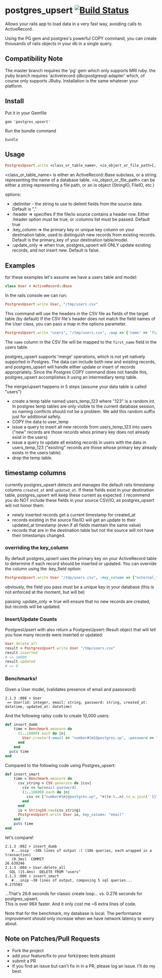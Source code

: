 # postgres_upsert [![Build Status](https://travis-ci.org/theSteveMitchell/postgres_upsert.svg?branch=master)](https://travis-ci.org/theSteveMitchell/postgres_upsert)

Allows your  rails app to load data in a very fast way, avoiding calls to ActiveRecord.

Using the PG gem and postgres's powerful COPY command, you can create thousands of rails objects in your db in a single query.

## Compatibility Note
The master branch requires the 'pg' gem which only supports MRI ruby.  the jruby branch requires 'activerecord-jdbcpostgresql-adapter' which, of course only supports JRuby.  Installation is the same whatever your platform.

## Install

Put it in your Gemfile

    gem 'postgres_upsert'

Run the bundle command

    bundle

## Usage

```ruby
PostgresUpsert.write <class_or_table_name>, <io_object_or_file_path>[, options]
```
<class_or_table_name> is either an ActiveRecord::Base subclass, or a string representing the name of a database table.
<io_object_or_file_path> can be either a string representing a file path, or an io object (StringIO, FileIO, etc.)

options:
- :delimiter - the string to use to delimit fields from the source data.  Default is ","
- :header => specifies if the file/io source contains a header row.  Either :header option must be true, or :columns list must be passed.  Default true
- :key_column => the primary key or unique key column on your destination table, used to distinguish new records from existing records.  Default is the primary_key of your destination table/model.
- :update_only => when true, postgres_upsert will ONLY update existing records, and not insert new.  Default is false.

## Examples
for these examples let's assume we have a users table and model:
```ruby
class User < ActiveRecord::Base
```
In the rails console we can run:
```ruby
PostgresUpsert.write User, "/tmp/users.csv"
```

This command will use the headers in the CSV file as fields of the target table (by default)
If the CSV file's header does not match the field names of the User class, you can pass a map in the options parameter.
```ruby
PostgresUpsert.write "users", "/tmp/users.csv", :map => {'name' => 'first_name'}
```
The `name` column in the CSV file will be mapped to the `first_name` field in the users table.

postgres_upsert  supports 'merge' operations, which is not yet natively supported in Postgres.  The data can include both new and existing records, and postgres_upsert will handle either update or insert of records appropriately.  Since the Postgres COPY command does not handle this, postgres_upsert accomplishes it using an intermediary temp table.

The merge/upsert happens in 5 steps (assume your data table is called "users")
* create a temp table named users_temp_123 where "123" is a random int.  In postgres temp tables are only visible to the current database session, so naming conflicts should not be a problem.  We add this random suffix just for additional safety.
* COPY the data to user_temp
* issue a query to insert all new records from users_temp_123 into users ("new" records are those records whos primary key does not already exist in the users)
* issue a query to update all existing records in users with the data in users_temp_123 ("existing" records are those whose primary key already exists in the users table)
* drop the temp table.

## timestamp columns

currently postgres_upsert detects and manages the default rails timestamp columns `created_at` and `updated_at`.  If these fields exist in your destination table, postgres_upsert will keep these current as expected.  I recommend you do NOT include these fields in your source CSV/IO, as postgres_upsert will not honor them.

* newly inserted records get a current timestamp for created_at
* records existing in the source file/IO will get an update to their updated_at timestamp (even if all fields maintain the same value)
* records that are in the destination table but not the source will not have their timestamps changed.


### overriding the key_column

By default postgres_upsert uses the primary key on your ActiveRecord table to determine if each record should be inserted or updated.  You can override the column using the :key_field option:

```ruby
PostgresUpsert.write User "/tmp/users.csv", :key_column => ["external_twitter_id"]
```

obviously, the field you pass must be a unique key in your database (this is not enforced at the moment, but will be)

passing :update_only => true will ensure that no new records are created, but records will be updated.

### Insert/Update Counts
PostgresUpsert with also return a PostgresUpsert::Result object that will tell you how many records were inserted or updated:

```ruby
User.delete_all
result = PostgresUpsert.write User "/tmp/users.csv"
result.inserted 
# => 10000
result.updated
# => 0
```

### Benchmarks!

Given a User model, (validates presence of email and paassword)
```console
2.1.3 :008 > User
 => User(id: integer, email: string, password: string, created_at: datetime, updated_at: datetime) 
```

And the following railsy code to create 10,000 users:
```ruby
def insert_dumb
    time = Benchmark.measure do
      (1..10000).each do |n|
        User.create!(:email => "number#{n}@postgres.up", :password => "#{(n-5..n).to_a.join('')}")
      end
    end
  puts time
end
```

Compared to the following code using Postgres_upsert:
```ruby
def insert_smart
    time = Benchmark.measure do
      csv_string = CSV.generate do |csv|
        csv << %w(email password)
        (1..10000).each do |n|
          csv << ["number#{n}@postgres.up", "#{(n-5..n).to_a.join('')}"]
        end
      end
      io = StringIO.new(csv_string)
      PostgresUpsert.write User io, key_column: "email"
    end
    puts time
end
```

let's compare!

```console
2.1.3 :002 > insert_dumb
   #...snip  ~30k lines of output :( (10k queries, each wrapped in a transaction)
   (0.3ms)  COMMIT
26.639246
2.1.3 :004 > User.delete_all
  SQL (15.4ms)  DELETE FROM "users"
2.1.3 :006 > insert_smart
   #...snip ~30 lines of output, composing 5 sql queries...
0.275503
```

...That's 26.6 seconds for classic create loop... vs. 0.276 seconds for postgres_upsert.  
This is over 96X faster.  And it only cost me ~6 extra lines of code.

Note that for the benchmark, my database is local.  The performance improvement should only increase when we have network latency to worry about.

## Note on Patches/Pull Requests

* Fork the project
* add your feature/fix to your fork(rpsec tests pleaze)
* submit a PR
* If you find an issue but can't fix in in a PR, please log an issue.  I'll do my best.

